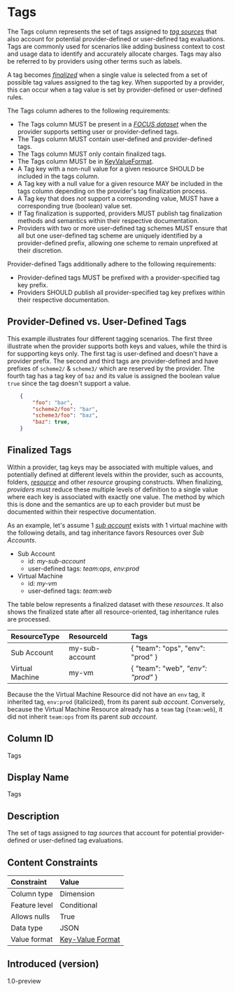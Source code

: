 # Tags

The Tags column represents the set of tags assigned to [*tag sources*](#glossary:tag-source) that also account for potential provider-defined or user-defined tag evaluations. Tags are commonly used for scenarios like adding business context to cost and usage data to identify and accurately allocate charges. Tags may also be referred to by providers using other terms such as labels.

A tag becomes [*finalized*](#glossary:finalized-tag) when a single value is selected from a set of possible tag values assigned to the tag key.  When supported by a provider, this can occur when a tag value is set by provider-defined or user-defined rules.

The Tags column adheres to the following requirements:

* The Tags column MUST be present in a [*FOCUS dataset*](#glossary:FOCUS-dataset) when the provider supports setting user or provider-defined tags.
* The Tags column MUST contain user-defined and provider-defined tags.
* The Tags column MUST only contain finalized tags.
* The Tags column MUST be in [KeyValueFormat](#key-valueformat).
* A Tag key with a non-null value for a given resource SHOULD be included in the tags column.
* A Tag key with a null value for a given resource MAY be included in the tags column depending on the provider's tag finalization process.
* A Tag key that does *not* support a corresponding value, MUST have a corresponding true (boolean) value set.
* If Tag finalization is supported, providers MUST publish tag finalization methods and semantics within their respective documentation.
* Providers with two or more user-defined tag schemes MUST ensure that all but one user-defined tag scheme are uniquely identified by a provider-defined prefix, allowing one scheme to remain unprefixed at their discretion.

Provider-defined Tags additionally adhere to the following requirements:

* Provider-defined tags MUST be prefixed with a provider-specified tag key prefix.
* Providers SHOULD publish all provider-specified tag key prefixes within their respective documentation.

## Provider-Defined vs. User-Defined Tags

This example illustrates four different tagging scenarios. The first three illustrate when the provider supports both keys and values, while the third is for supporting keys only. The first tag is user-defined and doesn't have a provider prefix. The second and third tags are provider-defined and have prefixes of `scheme2/` & `scheme3/` which are reserved by the provider. The fourth tag has a tag key of `baz` and its value is assigned the boolean value `true` since the tag doesn't support a value.

```json
    {
        "foo": "bar",
        "scheme2/foo": "bar",
        "scheme3/foo": "baz",
        "baz": true,
    }
```

## Finalized Tags

Within a provider, tag keys may be associated with multiple values, and potentially defined at different levels within the provider, such as accounts, folders, [*resource*](#glossary:resource) and other *resource* grouping constructs. When finalizing, *providers* must reduce these multiple levels of definition to a single value where each key is associated with exactly one value. The method by which this is done and the semantics are up to each provider but must be documented within their respective documentation.

As an example, let's assume 1 [*sub account*](#glossary:sub-account) exists with 1 virtual machine with the following details, and tag inheritance favors Resources over *Sub Accounts*.

* Sub Account
  * id: *my-sub-account*
  * user-defined tags: *team:ops*, *env:prod*
* Virtual Machine
  * id: *my-vm*
  * user-defined tags: *team:web*

The table below represents a finalized dataset with these *resources*.  It also shows the finalized state after all resource-oriented, tag inheritance rules are processed.

| ResourceType    | ResourceId     | Tags                                        |
| :---------------| :--------------| :-------------------------------------------|
| Sub Account     | my-sub-account | { "team": "ops", "env": "prod" }            |
| Virtual Machine | my-vm          | { "team": "web", *"env": "prod"* }          |

Because the the Virtual Machine Resource did not have an `env` tag, it inherited tag, `env:prod` (italicized), from its parent *sub account*.  Conversely, because the Virtual Machine Resource already has a `team` tag (`team:web`), it did not inherit `team:ops` from its parent *sub account*.

## Column ID

Tags

## Display Name

Tags

## Description

The set of tags assigned to *tag sources* that account for potential provider-defined or user-defined tag evaluations.

## Content Constraints

|    Constraint   |      Value       |
|:----------------|:-----------------|
| Column type     | Dimension        |
| Feature level   | Conditional      |
| Allows nulls    | True             |
| Data type       | JSON             |
| Value format    | [Key-Value Format](#key-valueformat) |

## Introduced (version)

1.0-preview
